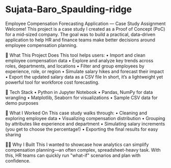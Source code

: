 # Sujata-Baro_Spaulding-ridge
 Employee Compensation Forecasting Application — Case Study Assignment
Welcome! This project is a case study I created as a Proof of Concept (PoC) for a mid-sized company. The goal was to build a practical, data-driven application to help HR and finance teams make better decisions around employee compensation planning.

🚀 What This Project Does
This tool helps users:
•	Import and clean employee compensation data
•	Explore and analyze key trends across roles, departments, and locations
•	Filter and group employees by experience, role, or region
•	Simulate salary hikes and forecast their impact
•	Export the updated salary data as a CSV file
In short, it’s a lightweight yet powerful tool for workforce cost forecasting.

🧰 Tech Stack
•	Python in Jupyter Notebook
•	Pandas, NumPy for data wrangling
•	Matplotlib, Seaborn for visualizations
•	Sample CSV data for demo purposes

📝 What I Worked On
This case study walks through:
•	Cleaning and exploring employee data
•	Visualizing compensation distribution
•	Grouping by attributes like experience and department
•	Simulating salary increments (you get to choose the percentage!)
•	Exporting the final results for easy sharing

👩‍💻 Why I Built This
I wanted to showcase how analytics can simplify compensation planning—an often complex, spreadsheet-heavy task. With this, HR teams can quickly run "what-if" scenarios and plan with confidence.

